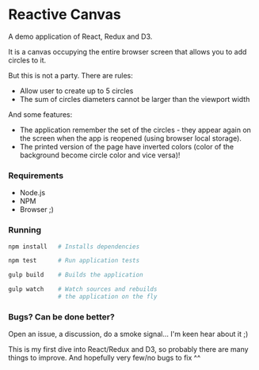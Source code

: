 # Reactive Canvas

A demo application of React, Redux and D3.

It is a canvas occupying the entire browser screen that allows you to add
circles to it.

But this is not a party. There are rules:
 - Allow user to create up to 5 circles
 - The sum of circles diameters cannot be larger than the viewport width

And some features:
 - The application remember the set of the circles - they appear again on the
   screen when the app is reopened (using browser local storage).
 - The printed version of the page have inverted colors
   (color of the background become circle color and vice versa)!

### Requirements

- Node.js
- NPM
- Browser ;)

### Running

```sh
npm install   # Installs dependencies

npm test      # Run application tests

gulp build    # Builds the application

gulp watch    # Watch sources and rebuilds
              # the application on the fly
```

### Bugs? Can be done better?

Open an issue, a discussion, do a smoke signal... I'm keen hear about it ;)

This is my first dive into React/Redux and D3, so probably there are many things
to improve. And hopefully very few/no bugs to fix ^^

